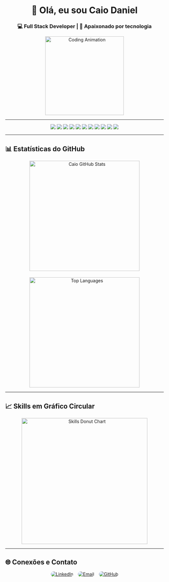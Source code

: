 <!-- Banner principal -->
<h1 align="center">👋 Olá, eu sou <strong>Caio Daniel</strong></h1>
<h3 align="center">💻 Full Stack Developer | 🚀 Apaixonado por tecnologia</h3>

<div align="center">
  <img src="https://media.giphy.com/media/LmNwrBhejkK9EFP504/giphy.gif" width="250" alt="Coding Animation">
</div>

---

<!-- Banner de skills -->
<p align="center">
  <img src="https://img.shields.io/badge/Dev%20Júnior-Back-end-blue?style=for-the-badge&logo=dev&logoColor=white" />
  <img src="https://img.shields.io/badge/LARAVEL-FF2D20?style=for-the-badge&logo=laravel&logoColor=white" />
  <img src="https://img.shields.io/badge/Python-3776AB?style=for-the-badge&logo=python&logoColor=white" />
  <img src="https://img.shields.io/badge/JavaScript-F7DF1E?style=for-the-badge&logo=javascript&logoColor=black" />
  <img src="https://img.shields.io/badge/TypeScript-3178C6?style=for-the-badge&logo=typescript&logoColor=white" />
  <img src="https://img.shields.io/badge/REACT-61DAFB?style=for-the-badge&logo=react&logoColor=white" />
  <img src="https://img.shields.io/badge/COBOL-EDEDED?style=for-the-badge&logo=coffeescript&logoColor=black" />
  <img src="https://img.shields.io/badge/SPRING%20BOOT-6DB33F?style=for-the-badge&logo=spring&logoColor=white" />
  <img src="https://img.shields.io/badge/Docker-2496ED?style=for-the-badge&logo=docker&logoColor=white" />
  <img src="https://img.shields.io/badge/C-00599C?style=for-the-badge&logo=c&logoColor=white" />
  <img src="https://img.shields.io/badge/Node.js-339933?style=for-the-badge&logo=node.js&logoColor=white" />
</p>


---

## 📊 Estatísticas do GitHub
<div align="center" style="display: flex; gap: 20px; flex-wrap: wrap; justify-content: center;">
  <img src="https://github-readme-stats.vercel.app/api?username=CaioSouzx00&show_icons=true&theme=radical&hide_border=true&border_radius=30" alt="Caio GitHub Stats" width="350"/>
  <img src="https://github-readme-stats.vercel.app/api/top-langs/?username=CaioSouzx00&layout=compact&theme=radical&hide_border=true&border_radius=30" alt="Top Languages" width="350"/>
</div>

---

## 📈 Skills em Gráfico Circular
<div align="center">
  <img src="https://quickchart.io/chart?c={type:'doughnut',data:{labels:['React','Angular','Laravel','PHP','JS','Java','Spring Boot','Docker','MySQL','Jupyter','COBOL'],datasets:[{data:[90,80,85,85,95,80,70,75,85,70,60],backgroundColor:['#61DAFB','#DD0031','#FF2D20','#777BB4','#F7DF1E','#007396','#6DB33F','#2496ED','#4479A1','#F37626','#EDEDED']}]},options:{plugins:{doughnutlabel:{labels:[{text:'Skills',font:{size:20}}]}}}}" alt="Skills Donut Chart" width="400"/>
</div>

---

## 🌐 Conexões e Contato
<div align="center" style="display: flex; gap: 15px; justify-content: center; flex-wrap: wrap;">
  <a href="https://www.linkedin.com/in/caio-daniel-45b531319" target="_blank" rel="noopener noreferrer">
    <img src="https://img.shields.io/badge/LinkedIn-0077B5?style=for-the-badge&logo=linkedin&logoColor=white" alt="LinkedIn" style="border-radius: 15px;" />
  </a>
  <a href="mailto:caiodaniel.dev@gmail.com">
    <img src="https://img.shields.io/badge/Email-D14836?style=for-the-badge&logo=gmail&logoColor=white" alt="Email" style="border-radius: 15px;" />
  </a>
  <a href="https://github.com/CaioSouzx00" target="_blank" rel="noopener noreferrer">
    <img src="https://img.shields.io/badge/GitHub-181717?style=for-the-badge&logo=github&logoColor=white" alt="GitHub" style="border-radius: 15px;" />
  </a>
</div>
